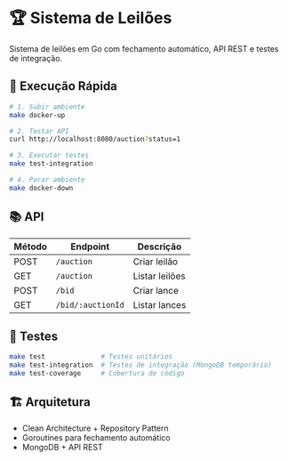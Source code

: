# 🏆 Sistema de Leilões

Sistema de leilões em Go com fechamento automático, API REST e testes de integração.

## 🚀 Execução Rápida

```bash
# 1. Subir ambiente
make docker-up

# 2. Testar API
curl http://localhost:8080/auction?status=1

# 3. Executar testes
make test-integration

# 4. Parar ambiente
make docker-down
```

## 📚 API

| Método | Endpoint | Descrição |
|--------|----------|-----------|
| POST | `/auction` | Criar leilão |
| GET | `/auction` | Listar leilões |
| POST | `/bid` | Criar lance |
| GET | `/bid/:auctionId` | Listar lances |

## 🧪 Testes

```bash
make test              # Testes unitários
make test-integration  # Testes de integração (MongoDB temporário)
make test-coverage     # Cobertura de código
```

## 🏗️ Arquitetura

- Clean Architecture + Repository Pattern
- Goroutines para fechamento automático
- MongoDB + API REST
